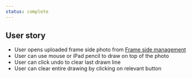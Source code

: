 ```yaml
---
status: complete
---
```



## User story

- User opens uploaded frame side photo from [Frame side management](https://www.notion.so/Frame-side-management-ccfbfe36e0864770b5f77644cb44cbda?pvs=21)
- User can use mouse or iPad pencil to draw on top of the photo
- User can click undo to clear last drawn line
- User can clear entire drawing by clicking on relevant button